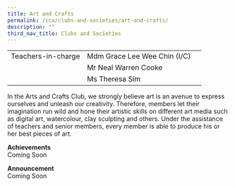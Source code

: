 ```yaml
---
title: Art and Crafts
permalink: /cca/clubs-and-societies/art-and-crafts/
description: ""
third_nav_title: Clubs and Societies
---
```

|  	|  	|  	|			
|---	|---	|---	|			
|  	Teachers-in-charge 	|  	Mdm Grace Lee Wee Chin (I/C)	|  		|  
|  		|  	Mr Neal Warren Cooke 	|  		|  
|  		|  	Ms Theresa Sim	|  		|  



In the Arts and Crafts Club, we strongly believe art is an avenue to express ourselves and unleash our creativity. Therefore, members let their imagination run wild and hone their artistic skills on different art media such as digital art, watercolour, clay sculpting and others. Under the assistance of teachers and senior members, every member is able to produce his or her best pieces of art.

**Achievements**
<br>Coming Soon

**Announcement** 
<br>Coming Soon
